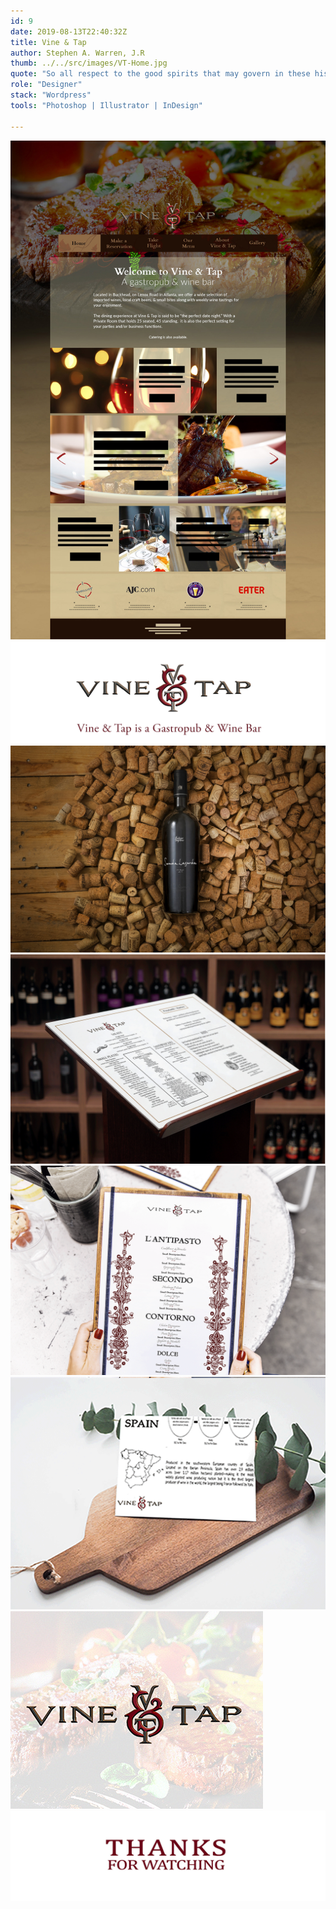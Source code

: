 ```yaml
---
id: 9
date: 2019-08-13T22:40:32Z
title: Vine & Tap
author: Stephen A. Warren, J.R
thumb: ../../src/images/VT-Home.jpg
quote: "So all respect to the good spirits that may govern in these historians of morality! But it’s certainly a pity that they lack the historical spirit itself, that they’ve been left in the lurch by all the good spirits of history! "
role: "Designer"
stack: "Wordpress"
tools: "Photoshop | Illustrator | InDesign"

---
```


![](../../src/images/VT-Home.jpg)
![](../../src/images/VT-Home.png)
![](../../src/images/VT-bottle.jpg)
![](../../src/images/VT-menu.png)
![](../../src/images/VT-course-menu.png)
![](../../src/images/VT-drink-menu.png)
![](../../src/images/VT-footer.jpg)
![](../../src/images/VT-thanks.jpg)